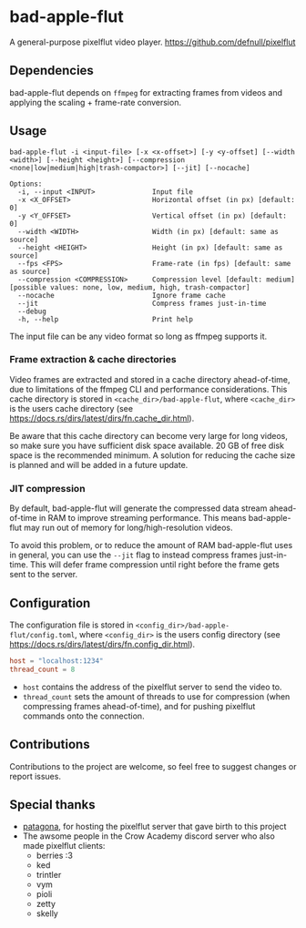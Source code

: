 # bad-apple-flut
A general-purpose pixelflut video player. 
https://github.com/defnull/pixelflut

## Dependencies
bad-apple-flut depends on `ffmpeg` for extracting frames from videos and applying the scaling + frame-rate conversion.

## Usage
```
bad-apple-flut -i <input-file> [-x <x-offset>] [-y <y-offset] [--width <width>] [--height <height>] [--compression <none|low|medium|high|trash-compactor>] [--jit] [--nocache]

Options:
  -i, --input <INPUT>              Input file
  -x <X_OFFSET>                    Horizontal offset (in px) [default: 0]
  -y <Y_OFFSET>                    Vertical offset (in px) [default: 0]
  --width <WIDTH>                  Width (in px) [default: same as source]
  --height <HEIGHT>                Height (in px) [default: same as source]
  --fps <FPS>                      Frame-rate (in fps) [default: same as source]
  --compression <COMPRESSION>      Compression level [default: medium] [possible values: none, low, medium, high, trash-compactor]
  --nocache                        Ignore frame cache
  --jit                            Compress frames just-in-time
  --debug                      
  -h, --help                       Print help

```
The input file can be any video format so long as ffmpeg supports it.

### Frame extraction & cache directories
Video frames are extracted and stored in a cache directory ahead-of-time, due to limitations of the ffmpeg CLI and performance considerations. This cache directory is stored in `<cache_dir>/bad-apple-flut`, where `<cache_dir>` is the users cache directory (see https://docs.rs/dirs/latest/dirs/fn.cache_dir.html).

Be aware that this cache directory can become very large for long videos, so make sure you have sufficient disk space available. 20 GB of free disk space is the recommended minimum. A solution for reducing the cache size is planned and will be added in a future update.

### JIT compression
By default, bad-apple-flut will generate the compressed data stream ahead-of-time in RAM to improve streaming performance. This means bad-apple-flut may run out of memory for long/high-resolution videos.

To avoid this problem, or to reduce the amount of RAM bad-apple-flut uses in general, you can use the `--jit` flag to instead compress frames just-in-time. This will defer frame compression until right before the frame gets sent to the server. 

## Configuration
The configuration file is stored in `<config_dir>/bad-apple-flut/config.toml`, where `<config_dir>` is the users config directory (see https://docs.rs/dirs/latest/dirs/fn.config_dir.html).

```toml
host = "localhost:1234"
thread_count = 8
```

- `host` contains the address of the pixelflut server to send the video to.
- `thread_count` sets the amount of threads to use for compression (when compressing frames ahead-of-time), and for pushing pixelflut commands onto the connection.

## Contributions
Contributions to the project are welcome, so feel free to suggest changes or report issues.

## Special thanks
- [patagona](https://github.com/patagonaa), for hosting the pixelflut server that gave birth to this project
- The awsome people in the Crow Academy discord server who also made pixelflut clients:
  - berries :3
  - ked
  - trintler
  - vym
  - pioli
  - zetty
  - skelly
